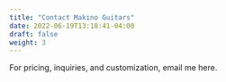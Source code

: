 ```yaml
---
title: "Contact Makino Guitars"
date: 2022-06-19T13:18:41-04:00
draft: false
weight: 3
---
```


For pricing, inquiries, and customization, email me here. 